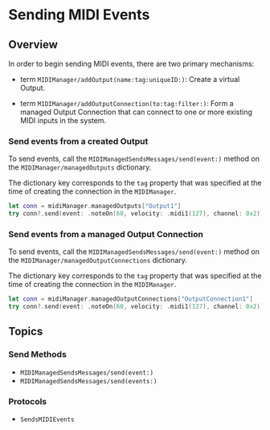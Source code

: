 # Sending MIDI Events

## Overview

In order to begin sending MIDI events, there are two primary mechanisms:

- term ``MIDIManager/addOutput(name:tag:uniqueID:)``: Create a virtual Output.

- term ``MIDIManager/addOutputConnection(to:tag:filter:)``: Form a managed Output Connection that can connect to one or more existing MIDI inputs in the system.

### Send events from a created Output

To send events, call the ``MIDIManagedSendsMessages/send(event:)`` method on the ``MIDIManager/managedOutputs`` dictionary.

The dictionary key corresponds to the `tag` property that was specified at the time of creating the connection in the ``MIDIManager``.

```swift
let conn = midiManager.managedOutputs["Output1"]
try conn?.send(event: .noteOn(60, velocity: .midi1(127), channel: 0x2))
```

### Send events from a managed Output Connection

To send events, call the ``MIDIManagedSendsMessages/send(event:)`` method on the ``MIDIManager/managedOutputConnections`` dictionary.

The dictionary key corresponds to the `tag` property that was specified at the time of creating the connection in the ``MIDIManager``.

```swift
let conn = midiManager.managedOutputConnections["OutputConnection1"]
try conn?.send(event: .noteOn(60, velocity: .midi1(127), channel: 0x2))
```

## Topics

### Send Methods

- ``MIDIManagedSendsMessages/send(event:)``
- ``MIDIManagedSendsMessages/send(events:)``

### Protocols

- ``SendsMIDIEvents``
